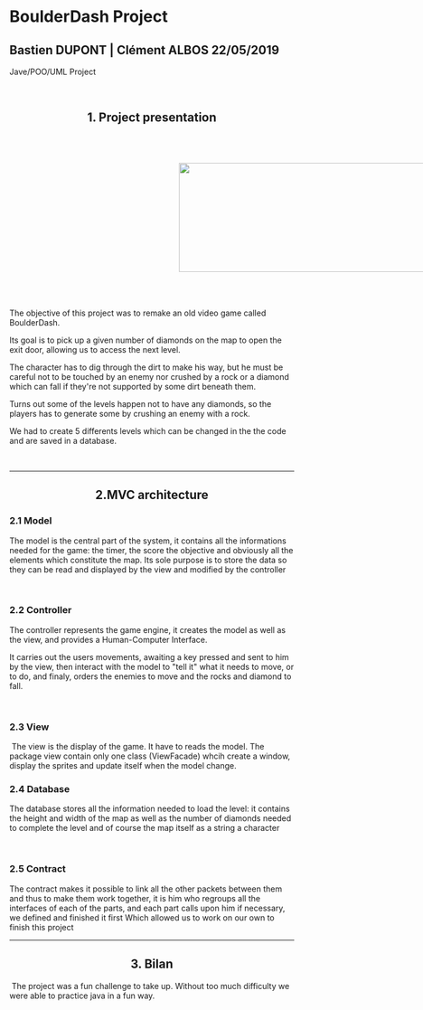 # BoulderDash Project
Bastien DUPONT | Clément ALBOS
22/05/2019
---
Jave/POO/UML Project

<p>&nbsp;</p>
<h2 style="text-align: center;">1. Project presentation</h2>
<p><img style="margin: 50px 300px 50px 300px;" src="http://image.noelshack.com/fichiers/2017/25/7/1498399249-capture.png" alt="" width="441" height="193" align="middle" /></p>
<p>The objective of this project was to remake an old video game called BoulderDash.</p>
<p>Its goal is to pick up a given number of diamonds on the map to open the exit door, allowing us to access the next level.</p>
<p>The character has to dig through the dirt to make his way, but he must be careful not to be touched by an enemy nor crushed by a rock or a diamond which can fall if they're not supported by some dirt beneath them.</p>
<p>Turns out some of the levels happen not to have any diamonds, so the players has to generate some by crushing an enemy with a rock.</p>
<p><span class="short_text" lang="en"><span class="">We had to create 5 differents levels which can be changed in the the code and are saved in a database.</span></span></p>
<p>&nbsp;</p>

---

<h2 style="text-align: center;">2.MVC architecture</h2>
<h3>2.1 Model</h3>
<p>The model is the central part of the system, it contains all the informations needed for the game: the timer, the score the objective and obviously all the elements which constitute the map. Its sole purpose is to store the data so they can be read and displayed by the view and modified by the controller</p>
<p>&nbsp;</p>
<h3>2.2 Controller</h3>
<p>The controller represents the game engine, it creates the model as well as the view, and provides a Human-Computer Interface.</p>
<p>It carries out the users movements, awaiting a key pressed and sent to him by the view, then interact with the model to "tell it" what it needs to move, or to do, and finaly, orders the enemies to move and the rocks and diamond to fall.</p>
<p>&nbsp;</p>
<h3>2.3 View</h3>
<p>&nbsp;The view is the display of the game. It have to reads the model. The package view contain only one class (ViewFacade) whcih create a window, display the sprites and update itself when the model change.</p>
<h3>2.4 Database</h3>
<p>The database stores all the information needed to load the level: it contains the height and width of the map as well as the number of diamonds needed to complete the level and of course the map itself as a string a character</p>
<p>&nbsp;</p>
<h3>2.5 Contract</h3>
<p>The contract makes it possible to link all the other packets between them and thus to make them work together, it is him who regroups all the interfaces of each of the parts, and each part calls upon him if necessary, we defined and finished it first Which allowed us to work on our own to finish this project</p>

---

<h2 style="text-align: center;">3. Bilan</h2>
<p>&nbsp;The project was a fun challenge to take up. Without too much difficulty we were able to practice java in a fun way.</p>